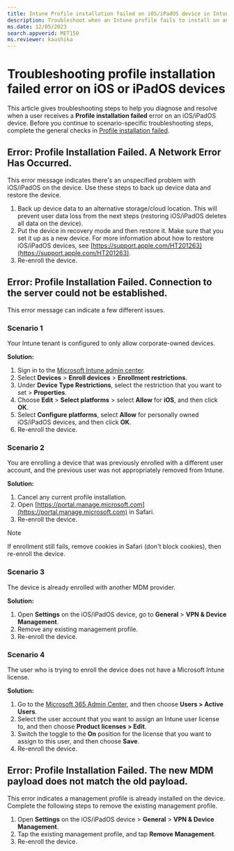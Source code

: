 ```yaml
---
title: Intune Profile installation failed on iOS/iPadOS device in Intune
description: Troubleshoot when an Intune profile fails to install on an iOS or iPadOS device.
ms.date: 12/05/2023
search.appverid: MET150
ms.reviewer: kaushika
---
```


# Troubleshooting profile installation failed error on iOS or iPadOS devices

This article gives troubleshooting steps to help you diagnose and resolve when a user receives a **Profile installation failed** error on an iOS/iPadOS device. Before you continue to scenario-specific troubleshooting steps, complete the general checks in [Profile installation failed](troubleshoot-device-enrollment-in-intune.md#profile-installation-failed).

## Error: Profile Installation Failed. A Network Error Has Occurred.

This error message indicates there's an unspecified problem with iOS/iPadOS on the device. Use these steps to back up device data and restore the device. 

1. Back up device data to an alternative storage/cloud location. This will prevent user data loss from the next steps (restoring iOS/iPadOS deletes all data on the device).
2. Put the device in recovery mode and then restore it. Make sure that you set it up as a new device. For more information about how to restore iOS/iPadOS devices, see [https://support.apple.com/HT201263](https://support.apple.com/HT201263).
3. Re-enroll the device.

## Error: Profile Installation Failed. Connection to the server could not be established.

This error message can indicate a few different issues. 

### Scenario 1

Your Intune tenant is configured to only allow corporate-owned devices. 

**Solution:**

1. Sign in to the [Microsoft Intune admin center](https://go.microsoft.com/fwlink/?linkid=2109431).
1. Select **Devices** > **Enroll devices** > **Enrollment restrictions**.
1. Under **Device Type Restrictions**, select the restriction that you want to set > **Properties**.
1. Choose **Edit** > **Select platforms** > select **Allow** for **iOS**, and then click **OK**.
1. Select **Configure platforms**, select **Allow** for personally owned iOS/iPadOS devices, and then click **OK**.
1. Re-enroll the device.

### Scenario 2

You are enrolling a device that was previously enrolled with a different user account, and the previous user was not appropriately removed from Intune.

**Solution:**

1. Cancel any current profile installation.
1. Open [https://portal.manage.microsoft.com](https://portal.manage.microsoft.com) in Safari.
1. Re-enroll the device.

> [!NOTE]
> If enrollment still fails, remove cookies in Safari (don't block cookies), then re-enroll the device.

### Scenario 3

The device is already enrolled with another MDM provider.

**Solution:**

1. Open **Settings** on the iOS/iPadOS device, go to **General** > **VPN & Device Management**.
1. Remove any existing management profile.
1. Re-enroll the device.

### Scenario 4

The user who is trying to enroll the device does not have a Microsoft Intune license.

**Solution:**

1. Go to the [Microsoft 365 Admin Center](https://admin.microsoft.com), and then choose **Users > Active Users**.
1. Select the user account that you want to assign an Intune user license to, and then choose **Product licenses > Edit**.
1. Switch the toggle to the **On** position for the license that you want to assign to this user, and then choose **Save**.
1. Re-enroll the device.

## Error: Profile Installation Failed. The new MDM payload does not match the old payload.

This error indicates a management profile is already installed on the device. Complete the following steps to remove the existing management profile.

1. Open **Settings** on the iOS/iPadOS device > **General** > **VPN & Device Management**.
2. Tap the existing management profile, and tap **Remove Management**.
3. Re-enroll the device.
